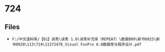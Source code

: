 # 724

## Files

- `F:/中文语料库/【01】读秀\读秀 1.0\读秀补充库（REPEAT）\数据009\新书0925\新书0920\113\724\11372478_Visual FoxPro 6.0数据库与程序设计.pdf`
